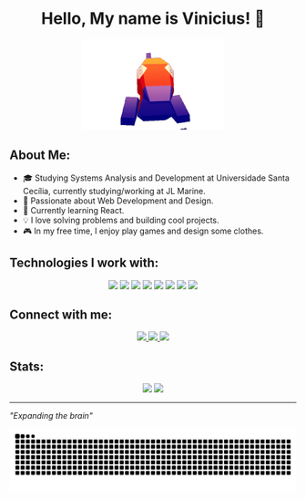 <h1 align="center">Hello, My name is Vinicius! 👋</h1>

<p align="center">
<img src="https://github.com/VdLimaa/VdLimaa/blob/main/Animao-ezgif.com-gif-maker.gif?raw=true" width="250px">
</p>

## About Me:
- 🎓 Studying Systems Analysis and Development at Universidade Santa Cecília, currently studying/working at JL Marine.  
- 🚀 Passionate about Web Development and Design.  
- 🌱 Currently learning React.  
- 💡 I love solving problems and building cool projects.  
- 🎮 In my free time, I enjoy play games and design some clothes.  

## Technologies I work with:

<div align="center">
  <img src="https://img.shields.io/badge/HTML5-E34F26?style=for-the-badge&logo=html5&logoColor=white">
  <img src="https://img.shields.io/badge/CSS3-1572B6?style=for-the-badge&logo=css3&logoColor=white">
  <img src="https://img.shields.io/badge/JavaScript-F7DF1E?style=for-the-badge&logo=javascript&logoColor=black">
  <img src="https://img.shields.io/badge/TypeScript-3178C6?style=for-the-badge&logo=typescript&logoColor=white">
  <img src="https://img.shields.io/badge/React-61DAFB?style=for-the-badge&logo=react&logoColor=black">
  <img src="https://img.shields.io/badge/C%23-239120?style=for-the-badge&logo=c-sharp&logoColor=white">
  <img src="https://img.shields.io/badge/SQL_Server-CC2927?style=for-the-badge&logo=microsoft-sql-server&logoColor=white">
  <img src="https://img.shields.io/badge/Pacote_Office-D83B01?style=for-the-badge&logo=microsoft-office&logoColor=white">
</div>


## Connect with me:

<div align="center">
  <a href="https://www.linkedin.com/in/vinicius-teixeira-de-lima/">
    <img src="https://img.shields.io/badge/LinkedIn-0077B5?style=for-the-badge&logo=linkedin&logoColor=white">
  </a>
  <a href="https://www.instagram.com/tvinil_/">
    <img src="https://img.shields.io/badge/Instagram-E4405F?style=for-the-badge&logo=instagram&logoColor=white">
  </a>
  <a href="https://www.YOURPORTFOLIO.com/">
    <img src="https://img.shields.io/badge/Portfolio-000000?style=for-the-badge&logo=vercel&logoColor=white">
  </a>
</div>


## Stats:

<div align="center">
  <img height="180em" src="https://github-readme-stats.vercel.app/api?username=VdLimaa&show_icons=true&theme=tokyonight&include_all_commits=true&count_private=true"/>
  <img height="180em" src="https://github-readme-stats.vercel.app/api/top-langs/?username=VdLimaa&layout=compact&langs_count=7&theme=tokyonight"/>
</div>

---

 *"Expanding the brain"* 


<picture>
    <source media="(prefers-color-scheme: dark)" srcset="https://raw.githubusercontent.com/VdLimaa/VdLimaa/output/github-contribution-grid-snake-dark.svg">
    <source media="(prefers-color-scheme: light)" srcset="https://raw.githubusercontent.com/VdLimaa/VdLimaa/output/github-contribution-grid-snake.svg">
    <img alt="Github contribution grid snake animation" src="https://raw.githubusercontent.com/VdLimaa/VdLimaa/output/github-contribution-grid-snake.svg">
</picture>
<br><br>

